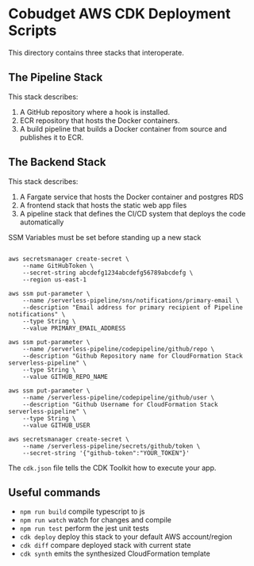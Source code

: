# Cobudget AWS CDK Deployment Scripts

This directory contains three stacks that interoperate.

## The Pipeline Stack

This stack describes:

1. A GitHub repository where a hook is installed.
1. ECR repository that hosts the Docker containers.
1. A build pipeline that builds a Docker container from source and publishes it to ECR.

## The Backend Stack

This stack describes:

1. A Fargate service that hosts the Docker container and postgres RDS
1. A frontend stack that hosts the static web app files
1. A pipeline stack that defines the CI/CD system that deploys the code automatically


SSM Variables must be set before standing up a new stack 

```

aws secretsmanager create-secret \
    --name GitHubToken \
    --secret-string abcdefg1234abcdefg56789abcdefg \
    --region us-east-1

aws ssm put-parameter \
    --name /serverless-pipeline/sns/notifications/primary-email \
    --description "Email address for primary recipient of Pipeline notifications" \
    --type String \
    --value PRIMARY_EMAIL_ADDRESS

aws ssm put-parameter \
    --name /serverless-pipeline/codepipeline/github/repo \
    --description "Github Repository name for CloudFormation Stack serverless-pipeline" \
    --type String \
    --value GITHUB_REPO_NAME

aws ssm put-parameter \
    --name /serverless-pipeline/codepipeline/github/user \
    --description "Github Username for CloudFormation Stack serverless-pipeline" \
    --type String \
    --value GITHUB_USER

aws secretsmanager create-secret \
    --name /serverless-pipeline/secrets/github/token \
    --secret-string '{"github-token":"YOUR_TOKEN"}'
```

The `cdk.json` file tells the CDK Toolkit how to execute your app.

## Useful commands

 * `npm run build`   compile typescript to js
 * `npm run watch`   watch for changes and compile
 * `npm run test`    perform the jest unit tests
 * `cdk deploy`      deploy this stack to your default AWS account/region
 * `cdk diff`        compare deployed stack with current state
 * `cdk synth`       emits the synthesized CloudFormation template
